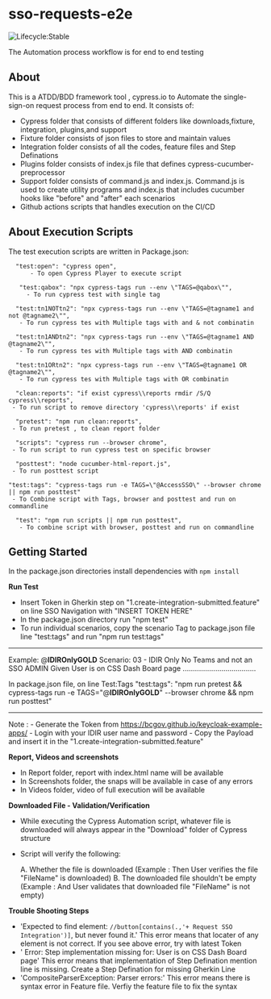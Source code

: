# sso-requests-e2e

![Lifecycle:Stable](https://img.shields.io/badge/Lifecycle-Stable-97ca00)

The Automation process workflow is for end to end testing

## About

This is a ATDD/BDD framework tool , cypress.io to Automate the single-sign-on request process from end to end.
It consists of:

- Cypress folder that consists of different folders like downloads,fixture, integration, plugins,and support
- Fixture folder consists of json files to store and maintain values
- Integration folder consists of all the codes, feature files and Step Definations
- Plugins folder consists of index.js file that defines cypress-cucumber-preprocessor
- Support folder consists of command.js and index.js. Command.js is used to create utility programs and index.js that includes cucumber hooks like "before" and "after" each scenarios
- Github actions scripts that handles execution on the CI/CD 


## About Execution Scripts

The test execution scripts are written in Package.json:
	 
      "test:open": "cypress open",
 	      - To open Cypress Player to execute script

 	   "test:qabox": "npx cypress-tags run --env \"TAGS=@qabox\"",
	     - To run cypress test with single tag

      "test:tn1NOTtn2": "npx cypress-tags run --env \"TAGS=@tagname1 and not @tagname2\"",
       - To run cypress tes with Multiple tags with and & not combinatin

      "test:tn1ANDtn2": "npx cypress-tags run --env \"TAGS=@tagname1 AND @tagname2\"",
       - To run cypress tes with Multiple tags with AND combinatin

      "test:tn1ORtn2": "npx cypress-tags run --env \"TAGS=@tagname1 OR @tagname2\"",
       - To run cypress tes with Multiple tags with OR combinatin

      "clean:reports": "if exist cypress\\reports rmdir /S/Q cypress\\reports",
	 - To run script to remove directory 'cypress\\reports' if exist

      "pretest": "npm run clean:reports",
	 - To run pretest , to clean report folder

      "scripts": "cypress run --browser chrome",
	 - To run script to run cypress test on specific browser

      "posttest": "node cucumber-html-report.js",
	 - To run posttest script

	"test:tags": "cypress-tags run -e TAGS=\"@AccessSSO\" --browser chrome || npm run posttest"
  	 - To Combine script with Tags, browser and posttest and run on commandline

      "test": "npm run scripts || npm run posttest",
       - To combine script with browser, posttest and run on commandline

    

## Getting Started

In the package.json directories install dependencies with `npm install`

**Run Test**
- Insert Token in Gherkin step on "1.create-integration-submitted.feature" on line SSO Navigation with "INSERT TOKEN HERE"
- In the package.json directory run "npm test"
- To run individual scenarios, copy the scenario Tag to package.json file line "test:tags" and run "npm run test:tags"
______________________________________________________________________________________________________________________________
Example: 
   	@**IDIROnlyGOLD**
    	Scenario: 03 - IDIR Only No Teams and not an SSO ADMIN
        Given User is on CSS Dash Board page
	....................................
	
In package.json file, on line Test:Tags
"test:tags": "npm run pretest && cypress-tags run -e TAGS=\"@**IDIROnlyGOLD**\" --browser chrome && npm run posttest"
______________________________________________________________________________________________________________________________

Note : - Generate the Token from https://bcgov.github.io/keycloak-example-apps/
       - Login with your IDIR user name and password
       - Copy the Payload and insert it in the "1.create-integration-submitted.feature"

**Report, Videos and screenshots**

- In Report folder, report with index.html name will be available
- In Screenshots folder, the snaps will be available in case of any errors
- In Videos folder, video of full execution will be available

**Downloaded File - Validation/Verification**

- While executing the Cypress Automation script, whatever file is downloaded will always appear in the "Download" folder of Cypress structure
- Script will verify the following:

  A. Whether the file is downloaded (Example : Then User verifies the file "FileName" is downloaded)
  B. The downloaded file shouldn't be empty (Example : And User validates that downloaded file "FileName" is not empty)

**Trouble Shooting Steps**
- 'Expected to find element: `//button[contains(.,'+ Request SSO Integration')]`, but never found it.'
This error means that locater of any element is not correct. If you see above error, try with latest Token
- ' Error: Step implementation missing for:  User is on CSS Dash Board page'
This error means that implementation of Step Defination mention line is missing. Create a Step Defination for missing Gherkin Line
- 'CompositeParserException: Parser errors:'
This error means there is syntax error in Feature file. Verfiy the feature file to fix the syntax
